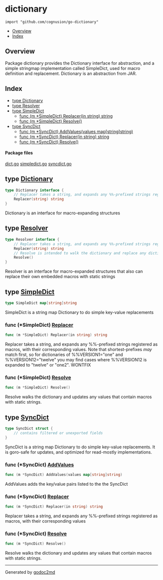 

# dictionary
`import "github.com/cognusion/go-dictionary"`

* [Overview](#pkg-overview)
* [Index](#pkg-index)

## <a name="pkg-overview">Overview</a>
Package dictionary provides the Dictionary interface for abstraction, and a simple stringmap implementation called SimpleDict, used for macro
definition and replacement.
Dictionary is an abstraction from JAR.




## <a name="pkg-index">Index</a>
* [type Dictionary](#Dictionary)
* [type Resolver](#Resolver)
* [type SimpleDict](#SimpleDict)
  * [func (m *SimpleDict) Replacer(in string) string](#SimpleDict.Replacer)
  * [func (m *SimpleDict) Resolve()](#SimpleDict.Resolve)
* [type SyncDict](#SyncDict)
  * [func (m *SyncDict) AddValues(values map[string]string)](#SyncDict.AddValues)
  * [func (m *SyncDict) Replacer(in string) string](#SyncDict.Replacer)
  * [func (m *SyncDict) Resolve()](#SyncDict.Resolve)


#### <a name="pkg-files">Package files</a>
[dict.go](https://github.com/cognusion/go-dictionary/tree/master/dict.go) [simpledict.go](https://github.com/cognusion/go-dictionary/tree/master/simpledict.go) [syncdict.go](https://github.com/cognusion/go-dictionary/tree/master/syncdict.go)






## <a name="Dictionary">type</a> [Dictionary](https://github.com/cognusion/go-dictionary/tree/master/dict.go?s=299:472#L7)
``` go
type Dictionary interface {
    // Replacer takes a string, and expands any %%-prefixed strings registered as macros, with their corresponding values
    Replacer(string) string
}
```
Dictionary is an interface for macro-expanding structures










## <a name="Resolver">type</a> [Resolver](https://github.com/cognusion/go-dictionary/tree/master/dict.go?s=600:882#L13)
``` go
type Resolver interface {
    // Replacer takes a string, and expands any %%-prefixed strings registered as macros, with their corresponding values
    Replacer(string) string
    // Resolve is intended to walk the dictionary and replace any dictionary items with static strings
    Resolve()
}
```
Resolver is an interface for macro-expanded structures that also can replace their own embedded macros with static strings










## <a name="SimpleDict">type</a> [SimpleDict](https://github.com/cognusion/go-dictionary/tree/master/simpledict.go?s=127:160#L9)
``` go
type SimpleDict map[string]string
```
SimpleDict is a string map Dictionary to do simple key-value replacements










### <a name="SimpleDict.Replacer">func</a> (\*SimpleDict) [Replacer](https://github.com/cognusion/go-dictionary/tree/master/simpledict.go?s=774:821#L29)
``` go
func (m *SimpleDict) Replacer(in string) string
```
Replacer takes a string, and expands any %%-prefixed strings registered as macros, with their corresponding values.
Note that shortest-prefixes *may* match first, so for dictionaries of %%VERSION1="one" and %%VERSION12="twelve" you may find
cases where %%VERSION12 is expanded to "twelve" or "one2". WONTFIX




### <a name="SimpleDict.Resolve">func</a> (\*SimpleDict) [Resolve](https://github.com/cognusion/go-dictionary/tree/master/simpledict.go?s=258:288#L12)
``` go
func (m *SimpleDict) Resolve()
```
Resolve walks the dictionary and updates any values that contain macros with static strings.




## <a name="SyncDict">type</a> [SyncDict](https://github.com/cognusion/go-dictionary/tree/master/syncdict.go?s=210:266#L10)
``` go
type SyncDict struct {
    // contains filtered or unexported fields
}

```
SyncDict is a string map Dictionary to do simple key-value replacements. It is goro-safe for updates, and optimized for read-mostly implementations.










### <a name="SyncDict.AddValues">func</a> (\*SyncDict) [AddValues](https://github.com/cognusion/go-dictionary/tree/master/syncdict.go?s=333:387#L16)
``` go
func (m *SyncDict) AddValues(values map[string]string)
```
AddValues adds the key/value pairs listed to the the SyncDict




### <a name="SyncDict.Replacer">func</a> (\*SyncDict) [Replacer](https://github.com/cognusion/go-dictionary/tree/master/syncdict.go?s=939:984#L40)
``` go
func (m *SyncDict) Replacer(in string) string
```
Replacer takes a string, and expands any %%-prefixed strings registered as macros, with their corresponding values




### <a name="SyncDict.Resolve">func</a> (\*SyncDict) [Resolve](https://github.com/cognusion/go-dictionary/tree/master/syncdict.go?s=580:608#L26)
``` go
func (m *SyncDict) Resolve()
```
Resolve walks the dictionary and updates any values that contain macros with static strings.








- - -
Generated by [godoc2md](http://github.com/cognusion/godoc2md)
